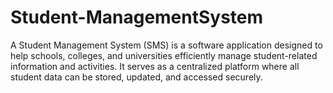 # Student-ManagementSystem
A Student Management System (SMS) is a software application designed to help schools, colleges, and universities efficiently manage student-related information and activities. It serves as a centralized platform where all student data can be stored, updated, and accessed securely.

